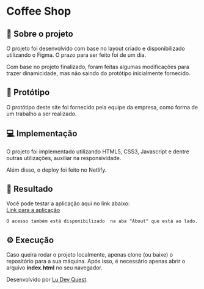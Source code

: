 # Coffee Shop

## 🚀 Sobre o projeto
O projeto foi desenvolvido com base no layout criado e disponibilizado utilizando o Figma. O prazo para ser feito foi de um dia. <br>

Com base no projeto finalizado, foram feitas algumas modificações para trazer dinamicidade, mas não saindo do protótipo inicialmente fornecido. <br>

## 🎨 Protótipo
O protótipo deste site foi fornecido pela equipe da empresa, como forma de um trabalho a ser realizado.

## 💻 Implementação
O projeto foi implementado utilizando HTML5, CSS3, Javascript e dentre outras utilizações, auxiliar na responsividade. <br>

Além disso, o deploy foi feito no Netlify.

## 👏 Resultado
Você pode testar a aplicação aqui no link abaixo: <br>
<a href="coffeeshop-lu.netlify.app">Link para a aplicação</a>

```O acesso também está disponibilizado  na aba "About" que está ao lado.```

## ⚙️ Execução
Caso queira rodar o projeto localmente, apenas clone (ou baixe) o repositório para a sua máquina.
Após isso, é necessário apenas abrir o arquivo <strong>index.html</strong> no seu navegador. <br>

Desenvolvido por <a href="https://github.com/Ludevquest"> Lu Dev Quest</a>.
